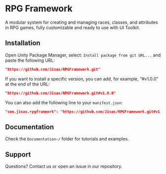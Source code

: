 # RPG Framework

A modular system for creating and managing races, classes, and attributes in RPG games, fully customizable and ready to use with UI Toolkit.

## Installation

Open Unity Package Manager, select: `Install package from git URL...` and paste the following URL:
```json
"https://github.com/Jisas/RPGFramework.git"
```

If you want to install a specific version, you can add, for example, “#v1.0.0” at the end of the URL:
```json
"https://github.com/Jisas/RPGFramework.git#v1.0.0"
```

You can also add the following line to your `manifest.json`:
```json
"com.jisas.rpgframeork": "https://github.com/Jisas/RPGFramework.git#v1.0.0"
```

## Documentation

Check the `Documentation~/` folder for tutorials and examples.

## Support

Questions? Contact us or open an issue in our repository.
